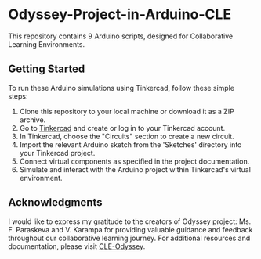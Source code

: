 # Odyssey-Project-in-Arduino-CLE

This repository contains 9 Arduino scripts, designed for Collaborative Learning Environments.

## Getting Started
To run these Arduino simulations using Tinkercad, follow these simple steps:

1. Clone this repository to your local machine or download it as a ZIP archive.
2. Go to [Tinkercad](https://www.tinkercad.com/) and create or log in to your Tinkercad account.
3. In Tinkercad, choose the "Circuits" section to create a new circuit.
4. Import the relevant Arduino sketch from the 'Sketches' directory into your Tinkercad project.
5. Connect virtual components as specified in the project documentation.
6. Simulate and interact with the Arduino project within Tinkercad's virtual environment.

## Acknowledgments
I would like to express my gratitude to the creators of Odyssey project: Ms. F. Paraskeva and V. Karampa for providing valuable guidance and feedback throughout our collaborative learning journey. For additional resources and documentation, please visit [CLE-Odyssey](https://learning-paths.wixsite.com/cle2020).
